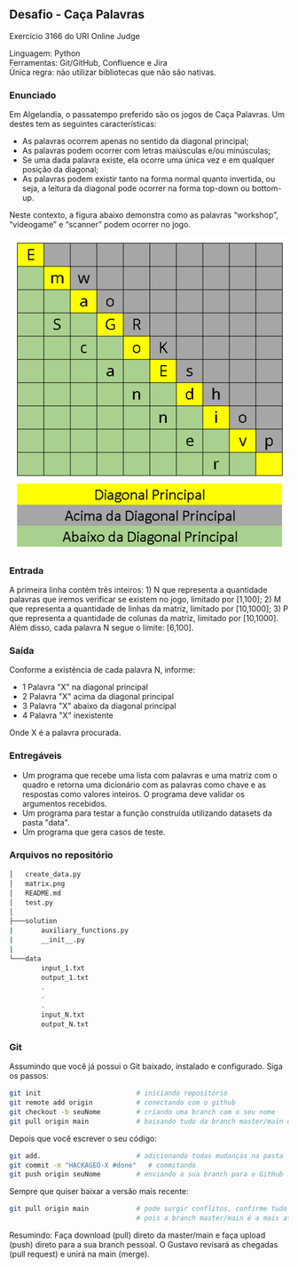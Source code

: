 ## Desafio - Caça Palavras
Exercício 3166 do URI Online Judge

Linguagem: Python\
Ferramentas: Git/GitHub, Confluence e Jira\
Única regra: não utilizar bibliotecas que não são nativas.

### Enunciado

Em Algelandia, o passatempo preferido são os jogos de Caça Palavras. Um destes tem as seguintes características:

* As palavras ocorrem apenas no sentido da diagonal principal;
* As palavras podem ocorrer com letras maiúsculas e/ou minúsculas;
* Se uma dada palavra existe, ela ocorre uma única vez e em qualquer posição da diagonal;
* As palavras podem existir tanto na forma normal quanto invertida, ou seja, a leitura da diagonal pode ocorrer na forma top-down ou bottom-up.

Neste contexto, a figura abaixo demonstra como as palavras “workshop”, “videogame” e “scanner” podem ocorrer no jogo.

![alt text](matrix.png "Matriz Exemplo")

### Entrada

A primeira linha contém três inteiros: 1) N que representa a quantidade palavras que iremos verificar se existem no jogo, limitado por [1,100]; 2) M que representa a quantidade de linhas da matriz, limitado por [10,1000]; 3) P que representa a quantidade de colunas da matriz, limitado por [10,1000]. Além disso, cada palavra N segue o limite: [6,100].

### Saída

Conforme a existência de cada palavra N, informe:

* 1 Palavra "X" na diagonal principal
* 2 Palavra "X" acima da diagonal principal
* 3 Palavra "X" abaixo da diagonal principal
* 4 Palavra "X" inexistente

Onde X é a palavra procurada.

### Entregáveis

* Um programa que recebe uma lista com palavras e uma matriz com o quadro e retorna uma dicionário com as palavras como chave e as respostas como valores inteiros. O programa deve validar os argumentos recebidos.
* Um programa para testar a função construída utilizando datasets da pasta "data".
* Um programa que gera casos de teste.

### Arquivos no repositório

```bash
│   create_data.py
│   matrix.png
│   README.md
│   test.py
│   
├───solution
|       auxiliary_functions.py
|       __init__.py
|
└───data
        input_1.txt
        output_1.txt
        .
        .
        .
        input_N.txt
        output_N.txt
```

### Git

Assumindo que você já possui o Git baixado, instalado e configurado. Siga os passos:
```bash
git init                        # iniciando repositório
git remote add origin           # conectando com o github
git checkout -b seuNome         # criando uma branch com o seu nome
git pull origin main            # baixando tudo da branch master/main do GitHub
```

Depois que você escrever o seu código:
```bash
git add.                        # adicionando todas mudanças na pasta
git commit -m "HACKAGEO-X #done"   # commitando
git push origin seuNome         # enviando a sua branch para o GitHub
```

Sempre que quiser baixar a versão mais recente:
```bash
git pull origin main            # pode surgir conflitos, confirme tudo que não haverá problema
                                # pois a branch master/main é a mais atualizada e segura
```

Resumindo: Faça download (pull) direto da master/main e faça upload (push) direto para a sua branch pessoal. O Gustavo revisará as chegadas (pull request) e unirá na main (merge).
